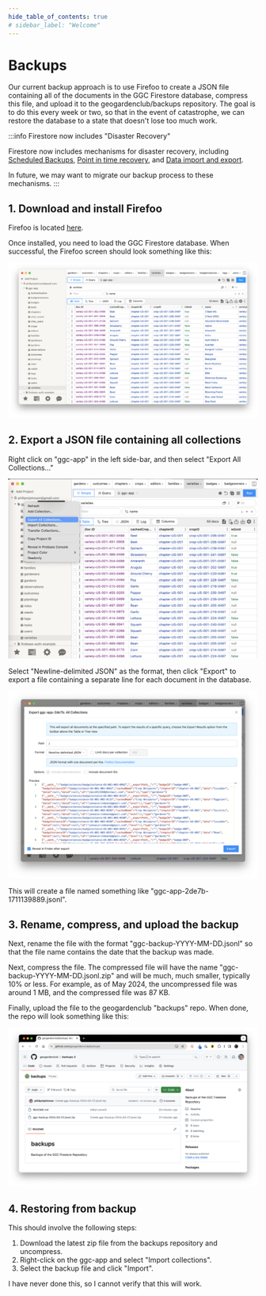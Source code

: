 ```yaml
---
hide_table_of_contents: true
# sidebar_label: "Welcome"
---
```


# Backups

Our current backup approach is to use Firefoo to create a JSON file containing all of the documents in the GGC Firestore database, compress this file, and upload it to the geogardenclub/backups repository.   The goal is to do this every week or two, so that in the event of catastrophe, we can restore the database to a state that doesn't lose too much work.

:::info Firestore now includes "Disaster Recovery"

Firestore now includes mechanisms for disaster recovery, including [Scheduled Backups](https://firebase.google.com/docs/firestore/backups), [Point in time recovery](https://firebase.google.com/docs/firestore/pitr), and [Data import and export](https://firebase.google.com/docs/firestore/manage-data/export-import). 

In future, we may want to migrate our backup process to these mechanisms.
:::


## 1. Download and install Firefoo

Firefoo is located [here](https://www.firefoo.app/).

Once installed, you need to load the GGC Firestore database.  When successful, the Firefoo screen should look something like this:

<img src="/img/develop/backup-0.png"/>

## 2. Export a JSON file containing all collections

Right click on "ggc-app" in the left side-bar, and then select "Export All Collections..." 

<img src="/img/develop/backup-1.png"/>

Select "Newline-delimited JSON" as the format, then click "Export" to export a file containing a separate line for each document in the database.

<img src="/img/develop/backup-2.png"/>

This will create a file named something like "ggc-app-2de7b-1711139889.jsonl".

## 3. Rename, compress, and upload the backup

Next, rename the file with the format "ggc-backup-YYYY-MM-DD.jsonl" so that the file name contains the date that the backup was made.

Next, compress the file. The compressed file will have the name "ggc-backup-YYYY-MM-DD.jsonl.zip" and will be much, much smaller, typically 10% or less. For example, as of May 2024, the uncompressed file was around 1 MB, and the compressed file was 87 KB.

Finally, upload the file to the geogardenclub "backups" repo. When done, the repo will look something like this:

<img src="/img/develop/backup-3.png"/>

## 4. Restoring from backup

This should involve the following steps:

1. Download the latest zip file from the backups repository and uncompress.
2. Right-click on the ggc-app and select "Import collections". 
3. Select the backup file and click "Import".

I have never done this, so I cannot verify that this will work.
